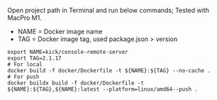 Open project path in Terminal and run below commands; Tested with MacPro M1.

- NAME = Docker image name
- TAG = Docker image tag, used package.json > version
```
export NAME=kick/console-remote-server
export TAG=2.1.17
# For local
docker build -f docker/Dockerfile -t ${NAME}:${TAG} --no-cache .
# For push
docker buildx build -f docker/Dockerfile -t ${NAME}:${TAG},${NAME}:latest --platform=linux/amd64--push .
```